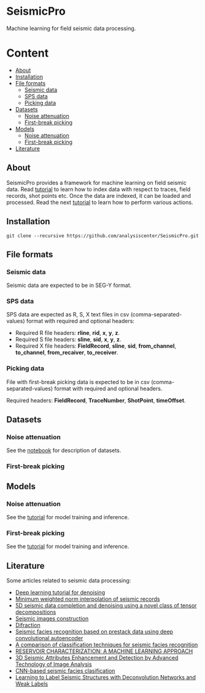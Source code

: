# SeismicPro

Machine learning for field seismic data processing.

Content
=================

* [About](#About)
* [Installation](#Installation)
* [File formats](#File-formats)
	* [Seismic data](#Seismic-data)
	* [SPS data](#SPS-data)
	* [Picking data](#Picking-data)
* [Datasets](#Datasets)
    * [Noise attenuation](#Noise-attenuation)
    * [First-break picking](#First--break-picking)
* [Models](#Models)
    * [Noise attenuation](#Noise-attenuation)
    * [First-break picking](#First--break-picking)
* [Literature](#Literature)

## About
SeismicPro provides a framework for machine learning on field seismic data. Read [tutorial](https://github.com/analysiscenter/SeismicPro/blob/master/tutorials/1.%20Index.ipynb) to learn how to index data with respect to traces, field records, shot points etc. Once the data are indexed, it can be loaded and processed. Read the next  [tutorial](https://github.com/analysiscenter/SeismicPro/blob/master/tutorials/2.%20Batch.ipynb) to learn how to perform various actions.


## Installation

```
git clone --recursive https://github.com/analysiscenter/SeismicPro.git
```

## File formats
### Seismic data

Seismic data are expected to be in SEG-Y format.

### SPS data

SPS data are expected as R, S, X text files in csv (comma-separated-values) format with required and optional headers:
* Required R file headers: **rline**, **rid**, **x**, **y**, **z**.
* Required S file headers: **sline**, **sid**, **x**, **y**, **z**.
* Required X file headers: **FieldRecord**, **sline**, **sid**, **from_channel**, **to_channel**, **from_recaiver**, **to_receiver**.

### Picking data

File with first-break picking data is expected to be in csv (comma-separated-values) format with required and optional headers.

Required headers: **FieldRecord**, **TraceNumber**, **ShotPoint**, **timeOffset**.

## Datasets

### Noise attenuation

See the [notebook](https://github.com/analysiscenter/SeismicPro/blob/master/datasets/noise_attenuation.ipynb) for description of datasets.

### First-break picking

## Models

### Noise attenuation

See the [tutorial](https://github.com/analysiscenter/SeismicPro/blob/master/tutorials/3.%20Noise%20attenuation.ipynb) for model training and inference.

### First-break picking

See the [tutorial](https://github.com/analysiscenter/SeismicPro/blob/master/tutorials/4.%20First-break%20picking.ipynb) for model training and inference.


## Literature

Some articles related to seismic data processing:
* [Deep learning tutorial for denoising](https://arxiv.org/pdf/1810.11614.pdf)
* [Minimum weighted norm interpolation of seismic records](https://pdfs.semanticscholar.org/a742/67142fcd14c4c8d19992bd304a80e064d62c.pdf)
* [5D seismic data completion and denoising using a novel class of tensor decompositions](https://dspace.mit.edu/openaccess-disseminate/1721.1/98498)
* [Seismic images construction](http://lserv.deg.gubkin.ru/file.php?file=../../1/dfwikidata/Voskresenskij.JU.N.Postroenie.sejsmicheskih.izobrazhenij.%28M,.RGUNG%29%282006%29%28T%29_GsPs_.pdf)
* [Difraction](https://mospolytech.ru/storage/43ec517d68b6edd3015b3edc9a11367b/files/LRNo93.pdf)
* [Seismic facies recognition based on prestack data using deep convolutional autoencoder](https://arxiv.org/abs/1704.02446)
* [A comparison of classification techniques for seismic facies recognition](http://mcee.ou.edu/aaspi/publications/2015/Tao_Interpretation_1.pdf)
* [RESERVOIR CHARACTERIZATION: A MACHINE
LEARNING APPROACH](https://arxiv.org/pdf/1506.05070)
* [3D Seismic Attributes Enhancement and Detection by
Advanced Technology of Image Analysis](https://tel.archives-ouvertes.fr/tel-00731886/document)
* [CNN-based seismic facies clasification](https://cs230.stanford.edu/projects_spring_2018/reports/8291004.pdf)
* [Learning to Label Seismic Structures with Deconvolution Networks and Weak Labels](http://www.yalaudah.com/assets/files/seg2018.pdf)


